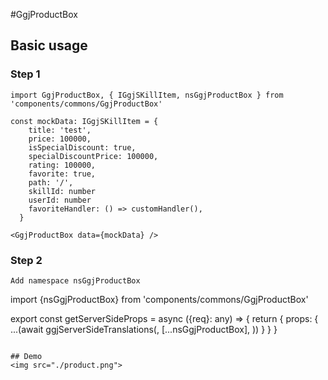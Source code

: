 #GgjProductBox

## Basic usage
### Step 1
```
import GgjProductBox, { IGgjSKillItem, nsGgjProductBox } from 'components/commons/GgjProductBox'

const mockData: IGgjSKillItem = {
    title: 'test',
    price: 100000,
    isSpecialDiscount: true,
    specialDiscountPrice: 100000,
    rating: 100000,
    favorite: true,
    path: '/',
    skillId: number
    userId: number
    favoriteHandler: () => customHandler(),
  }

<GgjProductBox data={mockData} />
```

### Step 2
```
Add namespace nsGgjProductBox
```
import {nsGgjProductBox} from 'components/commons/GgjProductBox'

export const getServerSideProps = async ({req}: any) => {
  return {
    props: {
      ...(await ggjServerSideTranslations(<req>, [...nsGgjProductBox], <layout ns>))
    }
  }
}
```

## Demo
<img src="./product.png">
